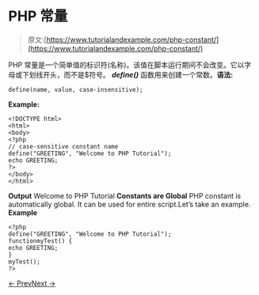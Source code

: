 # PHP 常量

> 原文:[https://www.tutorialandexample.com/php-constant/](https://www.tutorialandexample.com/php-constant/)

PHP 常量是一个简单值的标识符(名称)。该值在脚本运行期间不会改变。它以字母或下划线开头，而不是$符号。 ***define()*** 函数用来创建一个常数。**语法:**

```
define(name, value, case-insensitive);
```

**Example:**

```
<!DOCTYPE html>
<html>
<body>
<?php
// case-sensitive constant name
define("GREETING", "Welcome to PHP Tutorial");
echo GREETING;
?>
</body>
</html>
```

**Output** Welcome to PHP Tutorial **Constants are Global** PHP constant is automatically global. It can be used for entire script.Let’s take an example. **Example**

```
<?php
define("GREETING", "Welcome to PHP Tutorial");
functionmyTest() {
echo GREETING;
}
myTest();
?>
```

[← Prev](https://www.tutorialandexample.com/php-echo-and-print)[Next →](https://www.tutorialandexample.com/php-magic-constants)